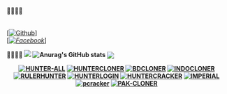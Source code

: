<!--
**DevillHaunter/DevillHaunter** is a ✨ _special_ ✨ repository because its `README.md` (this file) appears on your GitHub profile.

Here are some ideas to get you started:

- 🔭 I’m currently working on NotepadApi
- 🌱 I’m currently learning python and Html
- 👯 I’m looking to collaborate on python
- 🤔 I’m looking for help with Facebook // Like
- 💬 Ask me about Python
- 📫 How to reach me: [FACEBOOK](https://www.facebook.com/alaminkhan.60)[https://www.facebook.com/alaminkhan.60]
- 😄 Pronouns: He/His
- ⚡ Fun fact: I am a normal User
-->
<b>🔰🔰🔰🔰</b> </br></b></br> <br>[[![Github](https://img.shields.io/badge/Github-[HUNTERBOY_ALAMIN-green?style=flat-square&logo=GITHUBlogoColor=blue&labelColor=blue)](https://github.com/DevillHunter)]<br> [_[![Facebook](https://img.shields.io/badge/Facebook-HUNTERBOY_ALAMIN-yellow?style=flat-square&logo=facebooklogoColor=green&labelColor=red)](https://www.facebook.com/alaminkhan.60)_]

<b>🔰🔰🔰🔰<b>
![](https://github-readme-stats.vercel.app/api?username=DevillHunter&&show_icons=true&title_color=ffffff&icon_color=tokyonight&text_color=daf7dc&bg_color=151515)
![Anurag's GitHub stats](https://github-readme-stats.vercel.app/api?username=DevillHunter&show_icons=true&theme=radical)
<img align="center" src="https://github-readme-stats.anuraghazra1.vercel.app/api/top-langs/?username=DevillHunter&layout=compact&theme=chartreuse-dark" />
<p align="center">
<a href="https://github.com/DevillHunter/HUNTER-ALL"><img title="HUNTER-ALL" src="https://github-readme-stats.vercel.app/api/pin/?username=DevillHunter&repo=HUNTER-ALL&theme=vision-friendly-dark"></a>
<a href="https://github.com/DevillHunter/HUNTERCLONER"><img title="HUNTERCLONER" src="https://github-readme-stats.vercel.app/api/pin/?username=DevillHunter&repo=HUNTERCLONER&theme=vision-friendly-dark"></a>
<a href="https://github.com/DevillHunter/BDCLONER"><img title="BDCLONER" src="https://github-readme-stats.vercel.app/api/pin/?username=DevillHunter&repo=BDCLONER&theme=vision-friendly-dark"></a>
<a href="https://github.com/DevillHunter/INDOCLONER"><img title="INDOCLONER" src="https://github-readme-stats.vercel.app/api/pin/?username=DevillHunter&repo=INDOCLONER&theme=vision-friendly-dark"></a>
<a href="https://github.com/DevillHunter/RULERHUNTER"><img title="RULERHUNTER" src="https://github-readme-stats.vercel.app/api/pin/?username=DevillHunter&repo=RULERHUNTER&theme=vision-friendly-dark"></a>
<a href="https://github.com/DevillHunter/HUNTERLOGIN"><img title="HUNTERLOGIN" src="https://github-readme-stats.vercel.app/api/pin/?username=DevillHunter&repo=HUNTERLOGIN&theme=vision-friendly-dark"></a>
<a href="https://github.com/DevillHunter/HUNTERCRACKER"><img title="HUNTERCRACKER" src="https://github-readme-stats.vercel.app/api/pin/?username=DevillHunter&repo=HUNTERCRACKER&theme=vision-friendly-dark"></a>
<a href="https://github.com/DevillHunter/IMPERIAL"><img title="IMPERIAL" src="https://github-readme-stats.vercel.app/api/pin/?username=DevillHunter&repo=IMPERIAL&theme=vision-friendly-dark"></a>
<a href="https://github.com/DevillHunter/pcracker"><img title="pcracker" src="https://github-readme-stats.vercel.app/api/pin/?username=DevillHunter&repo=pcracker&theme=vision-friendly-dark"></a>
<a href="https://github.com/DevillHunter/PAK-CLONER"><img title="PAK-CLONER" src="https://github-readme-stats.vercel.app/api/pin/?username=DevillHunter&repo=PAK-CLONER&theme=vision-friendly-dark"></a>
</p>
